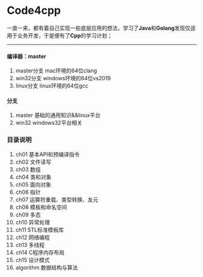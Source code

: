 # Code4cpp

一直一来，都有着自己实现一些底层应用的想法，学习了**Java**和**Golang**发现仅适用于业务开发，于是便有了**Cpp**的学习计划；

---

#### 编译器：master 
1. master分支 mac环境的64位clang
2. win32分支 windows环境的64位vs2019
3. linux分支 linux环境的64位gcc

#### 分支
1. master 基础的通用知识&&linux平台
2. win32 windows32平台相关

### 目录说明
1. ch01 基本API和预编译指令
2. ch02 文件读写
3. ch03 数组
4. ch04 类和对象
5. ch05 面向对象
6. ch06 指针
7. ch07 运算符重载、类型转换、友元
8. ch08 模板和命名空间
9. ch09 多态
10. ch10 异常处理
11. ch11 STL标准模板库
12. ch12 网络编程
13. ch13 多线程
14. ch14 C程序内存布局
15. ch15 设计模式
16. algorithm 数据结构与算法